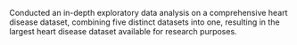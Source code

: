 Conducted an in-depth exploratory data analysis on a comprehensive heart disease dataset, combining five distinct datasets into one, resulting in the largest heart disease dataset available for research purposes.
